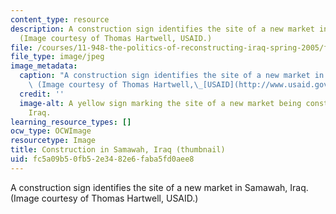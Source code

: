 ```yaml
---
content_type: resource
description: A construction sign identifies the site of a new market in Samawah, Iraq.
  (Image courtesy of Thomas Hartwell, USAID.)
file: /courses/11-948-the-politics-of-reconstructing-iraq-spring-2005/fc5a09b50fb52e3482e6faba5fd0aee8_11-948s05-th.jpg
file_type: image/jpeg
image_metadata:
  caption: "A construction sign identifies the site of a new market in Samawah, Iraq.\
    \ (Image courtesy of Thomas Hartwell,\_[USAID](http://www.usaid.gov/).)"
  credit: ''
  image-alt: A yellow sign marking the site of a new market being constructed in Samawah,
    Iraq.
learning_resource_types: []
ocw_type: OCWImage
resourcetype: Image
title: Construction in Samawah, Iraq (thumbnail)
uid: fc5a09b5-0fb5-2e34-82e6-faba5fd0aee8
---
```

A construction sign identifies the site of a new market in Samawah, Iraq. (Image courtesy of Thomas Hartwell, USAID.)


